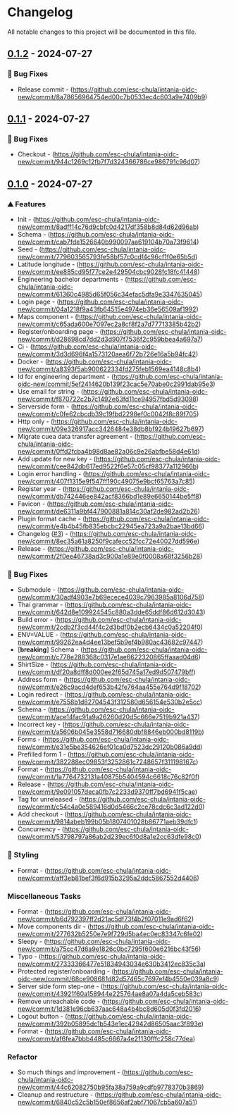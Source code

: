 # Changelog

All notable changes to this project will be documented in this file.

## [0.1.2](https://github.com/esc-chula/intania-oidc-new/compare/v0.1.1..v0.1.2) - 2024-07-27

### <!-- 1 -->🐛 Bug Fixes

- Release commit - (https://github.com/esc-chula/intania-oidc-new/commit/8a78656964754ed00c7b0533ec4c603a9e7409b9)

## [0.1.1](https://github.com/esc-chula/intania-oidc-new/compare/v0.1.0..v0.1.1) - 2024-07-27

### <!-- 1 -->🐛 Bug Fixes

- Checkout - (https://github.com/esc-chula/intania-oidc-new/commit/944c1269c12fb7f7d324366786ce986791c96d07)

## [0.1.0](https://github.com/esc-chula/intania-oidc-new/compare/..v0.1.0) - 2024-07-27

### <!-- 0 -->⛰️  Features

- Init - (https://github.com/esc-chula/intania-oidc-new/commit/8adff14c76d9cbfc0d4217df358b8d84d62d96ab)
- Schema - (https://github.com/esc-chula/intania-oidc-new/commit/cab7fde1526640b990097aa619104b70a73f9614)
- Seed - (https://github.com/esc-chula/intania-oidc-new/commit/779603565793fe58bf57c0cdf4c96cf1f0e65b5d)
- Latitude longitude - (https://github.com/esc-chula/intania-oidc-new/commit/ee885cd95f77ce2e429504cbc9028fc18fc41448)
- Engineering bachelor departments - (https://github.com/esc-chula/intania-oidc-new/commit/61360c4985d65f056c34efac5dfa9e3347635045)
- Login page - (https://github.com/esc-chula/intania-oidc-new/commit/04a1218f9a43fb64515e4974eb36e56509af1992)
- Maps component - (https://github.com/esc-chula/intania-oidc-new/commit/c65ada600e7097ec2a8cf8f2a7d77713385b42b2)
- Register/onboarding page - (https://github.com/esc-chula/intania-oidc-new/commit/d28698cd7dd2d3d907f7536f2c959bbea4a697a7)
- Ci - (https://github.com/esc-chula/intania-oidc-new/commit/3d3d696f4a1573120aea6f72b726e16a5b94fc42)
- Docker - (https://github.com/esc-chula/intania-oidc-new/commit/a8393f5ab900622334fd275feb1569ea4148c8b4)
- Id for engineering department - (https://github.com/esc-chula/intania-oidc-new/commit/5ef2414620b139f23cac5e70abe0c2991dab95e3)
- Use email for string - (https://github.com/esc-chula/intania-oidc-new/commit/f870722c2b7c1492e63fd11ce94957fbd5d93098)
- Serverside form - (https://github.com/esc-chula/intania-oidc-new/commit/c0fe62cbcdb39c19fbd2298ef0c0042f8c89f705)
- Http only - (https://github.com/esc-chula/intania-oidc-new/commit/09e326917acc3426484e38db8bf924b19627b697)
- Migrate cuea data transfer agreement - (https://github.com/esc-chula/intania-oidc-new/commit/0ffd2fcba4b98d8ae82a06c9e26abfbe58d4e61d)
- Add update for new key - (https://github.com/esc-chula/intania-oidc-new/commit/cee842db617ed9522f6e57c05cf98377a112966b)
- Login error handling - (https://github.com/esc-chula/intania-oidc-new/commit/407f1315e9f547ff190c49075e9bcf65763a7c85)
- Register year - (https://github.com/esc-chula/intania-oidc-new/commit/db742446ee842acf8366bd1e89e6650144be5ff8)
- Favicon - (https://github.com/esc-chula/intania-oidc-new/commit/de6311a9bf447900881a814c30af2de982ad2b26)
- Plugin format cache - (https://github.com/esc-chula/intania-oidc-new/commit/e4b4b45fb835ebcbc22945ea723a9a2bae13bd66)
- Changelog ([#3](https://github.com/esc-chula/intania-oidc-new/issues/3)) - (https://github.com/esc-chula/intania-oidc-new/commit/8ec35a61a8250f9cafecc52fcc72e40027dd596e)
- Release - (https://github.com/esc-chula/intania-oidc-new/commit/2f0ee46738ad3c900a1e89e0f0008a68f3256b28)

### <!-- 1 -->🐛 Bug Fixes

- Submodule - (https://github.com/esc-chula/intania-oidc-new/commit/30adf4903e7b69ecece4039c7963985a8106d758)
- Thai grammar - (https://github.com/esc-chula/intania-oidc-new/commit/642d8e109924545c880a3dde65ddf86d612d3043)
- Build error - (https://github.com/esc-chula/intania-oidc-new/commit/2cdb2f3cd44f4c2d3bdf0b2ecb6434c0a52204f0)
- ENV=VALUE - (https://github.com/esc-chula/intania-oidc-new/commit/99262ea4d4ee13bef5b9ef4b980ac43682c97447)
- [**breaking**] Schema - (https://github.com/esc-chula/intania-oidc-new/commit/c778e288368c0317e1ae6622320865ffaaad04d6)
- ShirtSize - (https://github.com/esc-chula/intania-oidc-new/commit/df20a8dff8d000ee2f65d745a17ed9d507479bff)
- Address form - (https://github.com/esc-chula/intania-oidc-new/commit/e26c9acd4def653b42fe764aa455e764d9f18702)
- Login redirect - (https://github.com/esc-chula/intania-oidc-new/commit/e7558b1d82704543f312580d656154e530b2e5cc)
- Schema - (https://github.com/esc-chula/intania-oidc-new/commit/ace14fac91a9a26260d20d5c666e7519b921a437)
- Incorrect key - (https://github.com/esc-chula/intania-oidc-new/commit/a5606b045e3558d716680dbf8846eb000bd8119b)
- Forms - (https://github.com/esc-chula/intania-oidc-new/commit/e31e5be354626ef01ca0d7523dc29120b086a9dd)
- Prefilled form 1 - (https://github.com/esc-chula/intania-oidc-new/commit/382288ec09853f3252861c7248657f311198167c)
- Format - (https://github.com/esc-chula/intania-oidc-new/commit/1a7764732131a40875b5404594c6618c76c82f0f)
- Release - (https://github.com/esc-chula/intania-oidc-new/commit/9e091057deca0fb7c2233d9370ff7bd6941f5cae)
- Tag for unreleased - (https://github.com/esc-chula/intania-oidc-new/commit/c54c4a0e589416d0d5466c2ce78cdc6c3ad122d0)
- Add checkout - (https://github.com/esc-chula/intania-oidc-new/commit/9814abeb199b05b1807401028b86771aeb39dfc1)
- Concurrency - (https://github.com/esc-chula/intania-oidc-new/commit/53798797a86ab2d239ec6f0d8a1e2cc63dfe98c0)

### <!-- 5 -->🎨 Styling

- Format - (https://github.com/esc-chula/intania-oidc-new/commit/aff3eb81bef3f6d915b3295a2ddc5867552d4406)

### Miscellaneous Tasks

- Format - (https://github.com/esc-chula/intania-oidc-new/commit/b6d792397ff2d21ac5df73f4b2f07011e9ad6f62)
- Move components dir - (https://github.com/esc-chula/intania-oidc-new/commit/277632b5250e7e9f729d5ba4ec0ec83347c6fe02)
- Sleepy - (https://github.com/esc-chula/intania-oidc-new/commit/a75cc47d6a9e1826c0bc7295f600e6216bc43f56)
- Typo - (https://github.com/esc-chula/intania-oidc-new/commit/27333366477e51834943034e630b3412ec835c3a)
- Protected register/onboarding - (https://github.com/esc-chula/intania-oidc-new/commit/68ce908681d82d57465c7697ef4b4550e039a8c9)
- Server side form step-one - (https://github.com/esc-chula/intania-oidc-new/commit/43921f60a158944e225764ae8a07a4da5ceb583c)
- Remove unreachable code - (https://github.com/esc-chula/intania-oidc-new/commit/1d381e96cb637aac648a4b4bc8d605d0f3fd2016)
- Logout button - (https://github.com/esc-chula/intania-oidc-new/commit/392b05895dc1b543e1ec42942d86505aac3f893e)
- Format - (https://github.com/esc-chula/intania-oidc-new/commit/af6fea7bbb4485c6667a4e21130fffc258c77dea)

### Refactor

- So much things and improvement - (https://github.com/esc-chula/intania-oidc-new/commit/44c62082750b95fa38a759a9cdfb9778370b3869)
- Cleanup and restructure - (https://github.com/esc-chula/intania-oidc-new/commit/6840c52c5b150ef8656af2abf71067cb5a607a51)

<!-- generated by git-cliff -->
